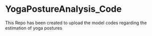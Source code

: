 # YogaPostureAnalysis_Code
This Repo has been created to upload the model codes regarding the estimation of yoga postures
